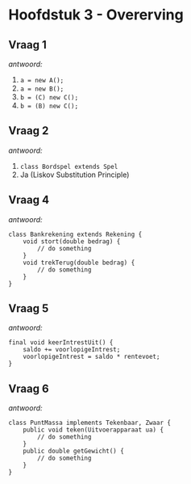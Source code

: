 # Hoofdstuk 3 - Overerving


## Vraag 1
_antwoord:_
1. `a = new A();`
3. `a = new B();`
5. `b = (C) new C();`
6. `b = (B) new C();`


## Vraag 2
_antwoord:_
1. `class Bordspel extends Spel`
2. Ja (Liskov Substitution Principle)


## Vraag 4
_antwoord:_
```
class Bankrekening extends Rekening {
    void stort(double bedrag) {
        // do something
    }
    void trekTerug(double bedrag) {
        // do something
    }
}
```

## Vraag 5
_antwoord:_
```
final void keerIntrestUit() {
    saldo += voorlopigeIntrest;
    voorlopigeIntrest = saldo * rentevoet;
}
```

## Vraag 6
_antwoord:_
```
class PuntMassa implements Tekenbaar, Zwaar {
    public void teken(Uitvoerapparaat ua) {
        // do something
    }
    public double getGewicht() {
        // do something
    }
}
```
